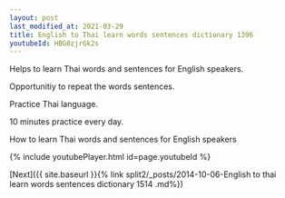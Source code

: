 ```yaml
---
layout: post
last_modified_at: 2021-03-29
title: English to Thai learn words sentences dictionary 1396 
youtubeId: HBG0zjrGk2s
---
```

 
 
Helps to learn Thai words and sentences for English speakers.

Opportunitiy to repeat the words sentences. 

Practice Thai language. 
 
10 minutes practice every day. 
 
How to learn Thai words and sentences for English speakers 
 
{% include youtubePlayer.html id=page.youtubeId %}
 
 
[Next]({{ site.baseurl }}{% link  split2/_posts/2014-10-06-English to thai learn words sentences dictionary 1514 .md%})
 
